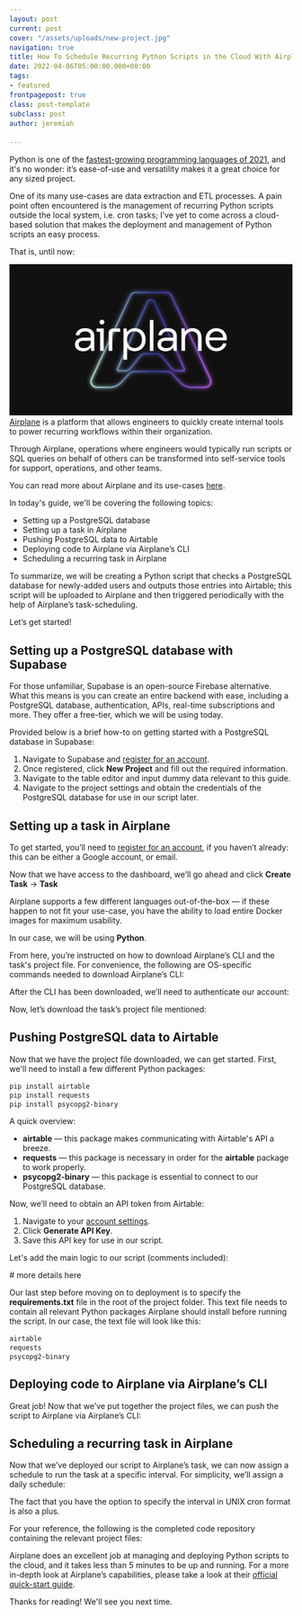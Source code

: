 ```yaml
---
layout: post
current: post
cover: "/assets/uploads/new-project.jpg"
navigation: true
title: How To Schedule Recurring Python Scripts in the Cloud With Airplane’s Task-Scheduling
date: 2022-04-06T05:00:00.000+00:00
tags:
- featured
frontpagepost: true
class: post-template
subclass: post
author: jeremiah

---
```

<p>Python is one of the <a href="https://www.jetbrains.com/lp/devecosystem-2021/">fastest-growing programming languages of 2021</a>, and it's no wonder: it’s ease-of-use and versatility makes it a great choice for any sized project. </p>One of its many use-cases are data extraction and ETL processes. A pain point often encountered is the management of recurring Python scripts outside the local system, i.e. cron tasks; I’ve yet to come across a cloud-based solution that makes the deployment and management of Python scripts an easy process.

That is, until now:

![](/assets/uploads/airplane-cover.png)  
[Airplane](https://www.airplane.dev) is a platform that allows engineers to quickly create internal tools to power recurring workflows within their organization.

Through Airplane, operations where engineers would typically run scripts or SQL queries on behalf of others can be transformed into self-service tools for support, operations, and other teams.

You can read more about Airplane and its use-cases [here]().

In today's guide, we'll be covering the following topics:

* Setting up a PostgreSQL database
* Setting up a task in Airplane
* Pushing PostgreSQL data to Airtable
* Deploying code to Airplane via Airplane’s CLI
* Scheduling a recurring task in Airplane

To summarize, we will be creating a Python script that checks a PostgreSQL database for newly-added users and outputs those entries into Airtable; this script will be uploaded to Airplane and then triggered periodically with the help of Airplane’s task-scheduling.

Let’s get started!

## Setting up a PostgreSQL database with Supabase

For those unfamiliar, Supabase is an open-source Firebase alternative. What this means is you can create an entire backend with ease, including a PostgreSQL database, authentication, APIs, real-time subscriptions and more. They offer a free-tier, which we will be using today.

Provided below is a brief how-to on getting started with a PostgreSQL database in Supabase:

1. Navigate to Supabase and [register for an account](https://app.supabase.io).
2. Once registered, click **New Project** and fill out the required information.
3. Navigate to the table editor and input dummy data relevant to this guide.
4. Navigate to the project settings and obtain the credentials of the PostgreSQL database for use in our script later.

## Setting up a task in Airplane

To get started, you’ll need to [register for an account](https://app.airplane.dev/signup), if you haven’t already: this can be either a Google account, or email.

Now that we have access to the dashboard, we’ll go ahead and click **Create Task** → **Task**

Airplane supports a few different languages out-of-the-box — if these happen to not fit your use-case, you have the ability to load entire Docker images for maximum usability.

In our case, we will be using **Python**.

From here, you’re instructed on how to download Airplane’s CLI and the task's project file. For convenience, the following are OS-specific commands needed to download Airplane’s CLI:

After the CLI has been downloaded, we’ll need to authenticate our account:

Now, let’s download the task’s project file mentioned:

## Pushing PostgreSQL data to Airtable

Now that we have the project file downloaded, we can get started. First, we'll need to install a few different Python packages:

    pip install airtable
    pip install requests
    pip install psycopg2-binary

A quick overview:

* **airtable** — this package makes communicating with Airtable's API a breeze.
* **requests** — this package is necessary in order for the **airtable** package to work properly.
* **psycopg2-binary** — this package is essential to connect to our PostgreSQL database.

Now, we’ll need to obtain an API token from Airtable:

1. Navigate to your [account settings](https://airtable.com/account).
2. Click **Generate API Key**.
3. Save this API key for use in our script.

Let's add the main logic to our script (comments included):

\# more details here

Our last step before moving on to deployment is to specify the **requirements.txt** file in the root of the project folder. This text file needs to contain all relevant Python packages Airplane should install before running the script. In our case, the text file will look like this:

    airtable
    requests
    psycopg2-binary

## Deploying code to Airplane via Airplane’s CLI

Great job! Now that we’ve put together the project files, we can push the script to Airplane via Airplane’s CLI:

## Scheduling a recurring task in Airplane

Now that we’ve deployed our script to Airplane’s task, we can now assign a schedule to run the task at a specific interval. For simplicity, we’ll assign a daily schedule:

The fact that you have the option to specify the interval in UNIX cron format is also a plus.

For your reference, the following is the completed code repository containing the relevant project files:

Airplane does an excellent job at managing and deploying Python scripts to the cloud, and it takes less than 5 minutes to be up and running. For a more in-depth look at Airplane’s capabilities, please take a look at their [official quick-start guide](https://docs.airplane.dev/getting-started/quickstart-guide).

Thanks for reading! We'll see you next time.